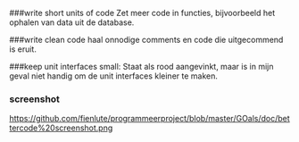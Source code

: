
###write short units of code 
Zet meer code in functies, bijvoorbeeld het ophalen van data uit de database. 


###write clean code 
haal onnodige comments en code die uitgecommend is eruit.

###keep unit interfaces small: 
Staat als rood aangevinkt, maar is in mijn geval niet handig om de unit interfaces kleiner te maken. 

### screenshot
https://github.com/fienlute/programmeerproject/blob/master/GOals/doc/bettercode%20screenshot.png

